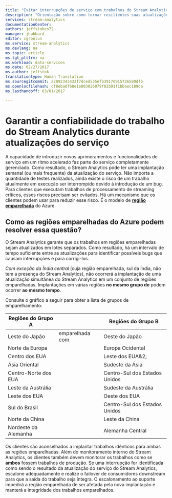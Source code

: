 ```yaml
---
title: "Evitar interrupções de serviço com trabalhos do Stream Analytics do Azure | Microsoft Docs"
description: "Orientação sobre como tornar resilientes suas atualizações de trabalhos do Stream Analytics."
services: stream-analytics
documentationCenter: 
authors: jeffstokes72
manager: jhubbard
editor: cgronlun
ms.service: stream-analytics
ms.devlang: na
ms.topic: article
ms.tgt_pltfrm: na
ms.workload: data-services
ms.date: 02/27/2017
ms.author: jeffstok
translationtype: Human Translation
ms.sourcegitcommit: a2892343432f7dced535efb3917d915736580dfb
ms.openlocfilehash: cf8eba0f68e1e803026079f02b91f1bbaec189da
ms.lasthandoff: 03/01/2017

---
```


# <a name="guarantee-stream-analytics-job-reliability-during-service-updates"></a>Garantir a confiabilidade do trabalho do Stream Analytics durante atualizações do serviço

A capacidade de introduzir novos aprimoramentos e funcionalidades de serviço em um ritmo acelerado faz parte do serviço completamente gerenciado. Como resultado, o Stream Analytics pode ter uma implantação semanal (ou mais frequente) da atualização do serviço. Não importa a quantidade de testes realizados, ainda existe o risco de um trabalho atualmente em execução ser interrompido devido à introdução de um bug. Para clientes que executam trabalhos de processamento de streaming críticos, esses riscos precisam ser evitados. Há um mecanismo que os clientes podem usar para reduzir esse risco. É o modelo de **[região emparelhada](https://docs.microsoft.com/azure/best-practices-availability-paired-regions)** do Azure. 

## <a name="how-do-azure-paired-regions-address-this-concern"></a>Como as regiões emparelhadas do Azure podem resolver essa questão?

O Stream Analytics garante que os trabalhos em regiões emparelhadas sejam atualizados em lotes separados. Como resultado, há um intervalo de tempo suficiente entre as atualizações para identificar possíveis bugs que causam interrupções e para corrigi-los.

_Com exceção da Índia central_ (cuja região emparelhada, sul da Índia, não tem a presença do Stream Analytics), não ocorrerá a implantação de uma atualização simultânea do Stream Analytics em um conjunto de regiões emparelhadas. Implantações em várias regiões **no mesmo grupo de** podem ocorrer **ao mesmo tempo**.

Consulte o gráfico a seguir para obter a lista de grupos de emparelhamento:

Regiões do Grupo A |  | Regiões do Grupo B
------- | ------- | -------
Leste do Japão | emparelhada com | Oeste do Japão
Norte da Europa |  | Europa Ocidental
Centro dos EUA |  | Leste dos EUA&2;
Ásia Oriental |  | Sudeste da Ásia
Centro-Norte dos EUA |  | Centro-Sul dos Estados Unidos
Leste da Austrália |  | Sudeste da Austrália
Leste dos EUA |  | Oeste dos EUA
Sul do Brasil |  | Centro-Sul dos Estados Unidos
Norte da China |  | Leste da China
Nordeste da Alemanha |  | Alemanha Central

Os clientes são aconselhados a implantar trabalhos idênticos para ambas as regiões emparelhadas. Além do monitoramento interno do Stream Analytics, os clientes também devem monitorar os trabalhos como se **ambos** fossem trabalhos de produção. Se uma interrupção for identificada como sendo o resultado da atualização do serviço do Stream Analytics, escalone adequadamente e realize o failover de consumidores downstream para que a saída do trabalho seja íntegra. O escalonamento ao suporte impedirá a região emparelhada de ser afetada pela nova implantação e manterá a integridade dos trabalhos emparelhados.

